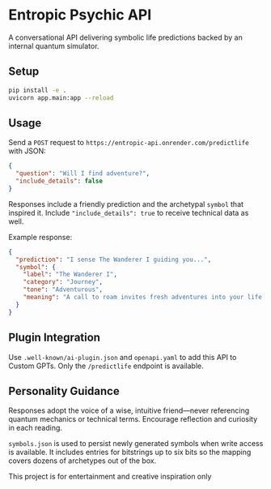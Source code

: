 # Entropic Psychic API

A conversational API delivering symbolic life predictions backed by an internal quantum simulator.

## Setup

```bash
pip install -e .
uvicorn app.main:app --reload
```

## Usage

Send a `POST` request to `https://entropic-api.onrender.com/predictlife` with JSON:

```json
{
  "question": "Will I find adventure?",
  "include_details": false
}
```

Responses include a friendly prediction and the archetypal `symbol` that inspired it. Include `"include_details": true` to receive technical data as well.

Example response:

```json
{
  "prediction": "I sense The Wanderer I guiding you...",
  "symbol": {
    "label": "The Wanderer I",
    "category": "Journey",
    "tone": "Adventurous",
    "meaning": "A call to roam invites fresh adventures into your life."
  }
}
```

## Plugin Integration

Use `.well-known/ai-plugin.json` and `openapi.yaml` to add this API to Custom GPTs. Only the `/predictlife` endpoint is available.

## Personality Guidance

Responses adopt the voice of a wise, intuitive friend—never referencing quantum mechanics or technical terms. Encourage reflection and curiosity in each reading.

`symbols.json` is used to persist newly generated symbols when write access is available. It includes entries for bitstrings up to six bits so the mapping covers dozens of archetypes out of the box.

This project is for entertainment and creative inspiration only